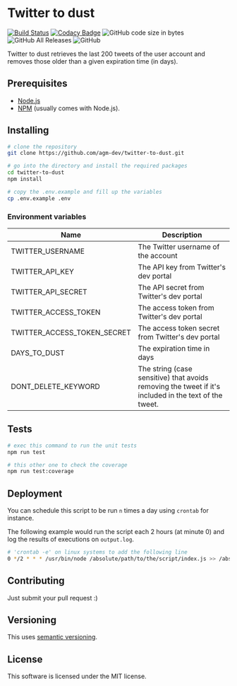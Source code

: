 # Twitter to dust

[![Build Status](https://travis-ci.org/agm-dev/twitter-to-dust.svg?branch=master)](https://travis-ci.org/agm-dev/twitter-to-dust)
[![Codacy Badge](https://api.codacy.com/project/badge/Grade/5d019dcf7c224b5a980fdb9b7f79177e)](https://www.codacy.com/manual/agm-dev/twitter-to-dust?utm_source=github.com&amp;utm_medium=referral&amp;utm_content=agm-dev/twitter-to-dust&amp;utm_campaign=Badge_Grade)
![GitHub code size in bytes](https://img.shields.io/github/languages/code-size/agm-dev/twitter-to-dust)
![GitHub All Releases](https://img.shields.io/github/downloads/agm-dev/twitter-to-dust/total)
![GitHub](https://img.shields.io/github/license/agm-dev/twitter-to-dust)

Twitter to dust retrieves the last 200 tweets of the user account and removes those older than a given expiration time (in days).

## Prerequisites

- [Node.js](https://nodejs.org/en/)
- [NPM](https://www.npmjs.com/package/npm) (usually comes with Node.js).

## Installing

```bash
# clone the repository
git clone https://github.com/agm-dev/twitter-to-dust.git

# go into the directory and install the required packages
cd twitter-to-dust
npm install

# copy the .env.example and fill up the variables
cp .env.example .env
```

### Environment variables

| Name | Description |
|------|-------------|
| TWITTER_USERNAME | The Twitter username of the account |
| TWITTER_API_KEY | The API key from Twitter's dev portal |
| TWITTER_API_SECRET | The API secret from Twitter's dev portal |
| TWITTER_ACCESS_TOKEN | The access token from Twitter's dev portal |
| TWITTER_ACCESS_TOKEN_SECRET | The access token secret from Twitter's dev portal |
| DAYS_TO_DUST | The expiration time in days |
| DONT_DELETE_KEYWORD | The string (case sensitive) that avoids removing the tweet if it's included in the text of the tweet. |

## Tests

```bash
# exec this command to run the unit tests
npm run test

# this other one to check the coverage
npm run test:coverage
```

## Deployment

You can schedule this script to be run `n` times a day using `crontab` for instance.

The following example would run the script each 2 hours (at minute 0) and log the results of executions on `output.log`.

```bash
# 'crontab -e' on linux systems to add the following line
0 */2 * * * /usr/bin/node /absolute/path/to/the/script/index.js >> /absolute/path/to/the/script/output.log 2>&1
```

## Contributing

Just submit your pull request :)

## Versioning

This uses [semantic versioning](https://semver.org/).

## License

This software is licensed under the MIT license.
